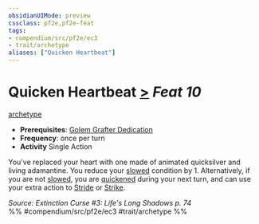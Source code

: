 ```yaml
---
obsidianUIMode: preview
cssclass: pf2e,pf2e-feat
tags:
- compendium/src/pf2e/ec3
- trait/archetype
aliases: ["Quicken Heartbeat"]
---
```

# Quicken Heartbeat  [>](../../Rules/core-rulebook/chapter-9-playing-the-game.md#Actions "Single Action") *Feat 10*  
[archetype](../../Rules/traits/archetype.md)  

- **Prerequisites**: [Golem Grafter Dedication](golem-grafter-dedication-ec3.md)
- **Frequency**: once per turn
- **Activity** Single Action

You've replaced your heart with one made of animated quicksilver and living adamantine. You reduce your [slowed](../../Rules/conditions.md#Slowed) condition by 1. Alternatively, if you are not [slowed](../../Rules/conditions.md#Slowed), you are [quickened](../../Rules/conditions.md#Quickened) during your next turn, and can use your extra action to [Stride](../../Rules/actions/stride.md) or [Strike](../../Rules/actions/strike.md).

*Source: Extinction Curse #3: Life's Long Shadows p. 74*  
%% #compendium/src/pf2e/ec3 #trait/archetype %%